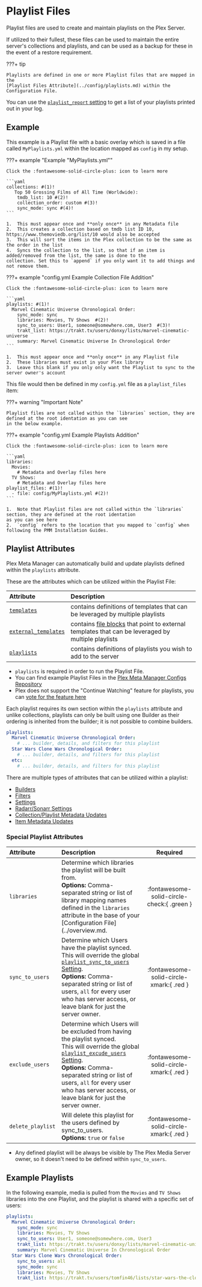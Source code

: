 # Playlist Files

Playlist files are used to create and maintain playlists on the Plex Server.

If utilized to their fullest, these files can be used to maintain the entire server's collections and playlists, and can 
be used as a backup for these in the event of a restore requirement.

???+ tip

    Playlists are defined in one or more Playlist files that are mapped in the 
    [Playlist Files Attribute](../config/playlists.md) within the Configuration File.

You can use the [`playlist_report` setting](../config/settings.md) to get a list of your playlists printed out in your 
log. 

## Example

This example is a Playlist file with a basic overlay which is saved in a file called `MyPlaylists.yml` within the 
location mapped as `config` in my setup.


???+ example "Example "MyPlaylists.yml""

    Click the :fontawesome-solid-circle-plus: icon to learn more

    ```yaml
    collections: #(1)!
       Top 50 Grossing Films of All Time (Worldwide):
        tmdb_list: 10 #(2)!
        collection_order: custom #(3)!
        sync_mode: sync #(4)!
    ```

    1.  This must appear once and **only once** in any Metadata file
    2.  This creates a collection based on tmdb list ID 10, https://www.themoviedb.org/list/10 would also be accepted
    3.  This will sort the items in the Plex collection to be the same as the order in the list
    4.  Syncs the collection to the list, so that if an item is added/removed from the list, the same is done to the 
    collection. Set this to `append` if you only want it to add things and not remove them.

???+ example "config.yml Example Collection File Addition"

    Click the :fontawesome-solid-circle-plus: icon to learn more

    ```yaml
    playlists: #(1)!
      Marvel Cinematic Universe Chronological Order:
        sync_mode: sync
        libraries: Movies, TV Shows  #(2)!
        sync_to_users: User1, someone@somewhere.com, User3  #(3)!
        trakt_list: https://trakt.tv/users/donxy/lists/marvel-cinematic-universe
        summary: Marvel Cinematic Universe In Chronological Order
    ```

    1.  This must appear once and **only once** in any Playlist file
    2.  These libraries must exist in your Plex library
    3.  Leave this blank if you only only want the Playlist to sync to the server owner's account

This file would then be defined in my `config.yml` file as a `playlist_files` item:

???+ warning "Important Note"

    Playlist files are not called within the `libraries` section, they are defined at the root identation as you can see 
    in the below example.

???+ example "config.yml Example Playlists Addition"

    Click the :fontawesome-solid-circle-plus: icon to learn more

    ```yaml
    libraries:
      Movies:
        # Metadata and Overlay files here
      TV Shows:
        # Metadata and Overlay files here
    playlist_files: #(1)!
      - file: config/MyPlaylists.yml #(2)!
    ```

    1.  Note that Playlist files are not called within the `libraries` section, they are defined at the root identation 
    as you can see here
    2.  `config` refers to the location that you mapped to `config` when following the PMM Installation Guides.

## Playlist Attributes

Plex Meta Manager can automatically build and update playlists defined within the `playlists` attribute.

These are the attributes which can be utilized within the Playlist File:

| Attribute                                               | Description                                                                                                             |
|:--------------------------------------------------------|:------------------------------------------------------------------------------------------------------------------------|
| [`templates`](templates.md)                             | contains definitions of templates that can be leveraged by multiple playlists                                           |
| [`external_templates`](templates.md#external-templates) | contains [file blocks](../config/files.md) that point to external templates that can be leveraged by multiple playlists |
| [`playlists`](#playlist-attributes)                     | contains definitions of playlists you wish to add to the server                                                         |

* `playlists` is required in order to run the Playlist File.
* You can find example Playlist Files in the 
[Plex Meta Manager Configs Repository](https://github.com/meisnate12/Plex-Meta-Manager-Configs/tree/master/PMM)
* Plex does not support the "Continue Watching" feature for playlists, you can
[vote for the feature here](https://forums.plex.tv/t/playlists-remember-position-for-subsequent-resume/84866/39)


Each playlist requires its own section within the `playlists` attribute and unlike collections, playlists can only be 
built using one Builder as their ordering is inherited from the builder; it is not possible to combine builders.

```yaml
playlists:
  Marvel Cinematic Universe Chronological Order:
    # ... builder, details, and filters for this playlist
  Star Wars Clone Wars Chronological Order:
    # ... builder, details, and filters for this playlist
  etc:
    # ... builder, details, and filters for this playlist
```

There are multiple types of attributes that can be utilized within a playlist:

* [Builders](builders/overview.md)
* [Filters](filters.md)
* [Settings](settings.md)
* [Radarr/Sonarr Settings](settings.md)
* [Collection/Playlist Metadata Updates](updates.md)
* [Item Metadata Updates](item_updates.md)

### Special Playlist Attributes

| Attribute         | Description                                                                                                                                                                                                                                                                                                                              |                  Required                  |
|:------------------|:-----------------------------------------------------------------------------------------------------------------------------------------------------------------------------------------------------------------------------------------------------------------------------------------------------------------------------------------|:------------------------------------------:|
| `libraries`       | Determine which libraries the playlist will be built from.<br>**Options:** Comma-separated string or list of library mapping names defined in the `libraries` attribute in the base of your [Configuration File](../overview.md.                                                                                                         | :fontawesome-solid-circle-check:{ .green } |
| `sync_to_users`   | Determine which Users have the playlist synced.<br>This will override the global [`playlist_sync_to_users` Setting](../config/settings.md).<br>**Options:** Comma-separated string or list of users, `all` for every user who has server access, or leave blank for just the server owner.                                               |  :fontawesome-solid-circle-xmark:{ .red }  |
| `exclude_users`   | Determine which Users will be excluded from having the playlist synced.<br>This will override the global [`playlist_excude_users` Setting](../config/settings.md).<br>**Options:** Comma-separated string or list of users, `all` for every user who has server access, or leave blank for just the server owner.                        |  :fontawesome-solid-circle-xmark:{ .red }  |
| `delete_playlist` | Will delete this playlist for the users defined by sync_to_users.<br>**Options:** `true` or `false`                                                                                                                                                                                                                                      |  :fontawesome-solid-circle-xmark:{ .red }  |

* Any defined playlist will be always be visible by The Plex Media Server owner, so it doesn't need to be defined within `sync_to_users`.

## Example Playlists

In the following example, media is pulled from the `Movies` and `TV Shows` libraries into the one Playlist, and the 
playlist is shared with a specific set of users:

```yaml
playlists:
  Marvel Cinematic Universe Chronological Order:
    sync_mode: sync
    libraries: Movies, TV Shows
    sync_to_users: User1, someone@somewhere.com, User3
    trakt_list: https://trakt.tv/users/donxy/lists/marvel-cinematic-universe?sort=rank,asc
    summary: Marvel Cinematic Universe In Chronological Order
  Star Wars Clone Wars Chronological Order:
    sync_to_users: all
    sync_mode: sync
    libraries: Movies, TV Shows
    trakt_list: https://trakt.tv/users/tomfin46/lists/star-wars-the-clone-wars-chronological-episode-order
``` 
